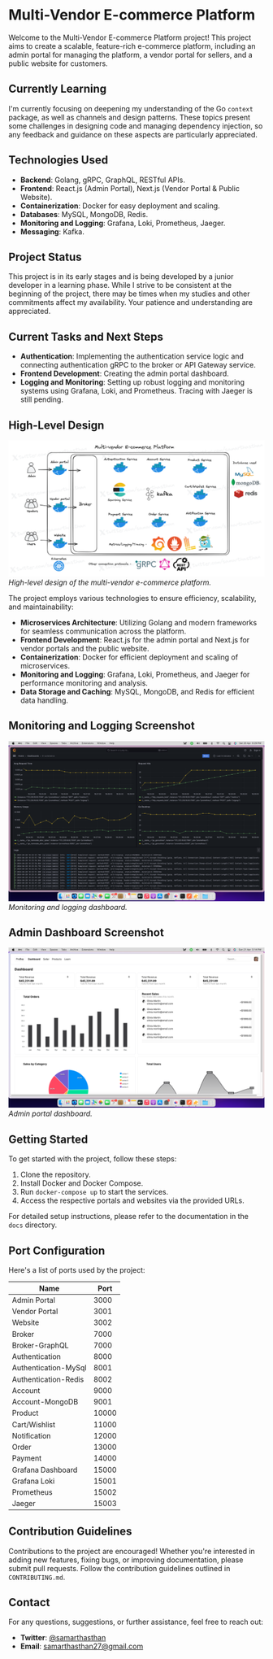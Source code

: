 # Multi-Vendor E-commerce Platform

Welcome to the Multi-Vendor E-commerce Platform project! This project aims to create a scalable, feature-rich e-commerce platform, including an admin portal for managing the platform, a vendor portal for sellers, and a public website for customers.

## Currently Learning

I'm currently focusing on deepening my understanding of the Go `context` package, as well as channels and design patterns. These topics present some challenges in designing code and managing dependency injection, so any feedback and guidance on these aspects are particularly appreciated.

## Technologies Used

- **Backend**: Golang, gRPC, GraphQL, RESTful APIs.
- **Frontend**: React.js (Admin Portal), Next.js (Vendor Portal & Public Website).
- **Containerization**: Docker for easy deployment and scaling.
- **Databases**: MySQL, MongoDB, Redis.
- **Monitoring and Logging**: Grafana, Loki, Prometheus, Jaeger.
- **Messaging**: Kafka.

## Project Status

This project is in its early stages and is being developed by a junior developer in a learning phase. While I strive to be consistent at the beginning of the project, there may be times when my studies and other commitments affect my availability. Your patience and understanding are appreciated.

## Current Tasks and Next Steps

- **Authentication**: Implementing the authentication service logic and connecting authentication gRPC to the broker or API Gateway service.
- **Frontend Development**: Creating the admin portal dashboard.
- **Logging and Monitoring**: Setting up robust logging and monitoring systems using Grafana, Loki, and Prometheus. Tracing with Jaeger is still pending.

## High-Level Design

![High-Level Design](./others/designs/multi-vendor-e-commerce.png)
_High-level design of the multi-vendor e-commerce platform._

The project employs various technologies to ensure efficiency, scalability, and maintainability:

- **Microservices Architecture**: Utilizing Golang and modern frameworks for seamless communication across the platform.
- **Frontend Development**: React.js for the admin portal and Next.js for vendor portals and the public website.
- **Containerization**: Docker for efficient deployment and scaling of microservices.
- **Monitoring and Logging**: Grafana, Loki, Prometheus, and Jaeger for performance monitoring and analysis.
- **Data Storage and Caching**: MySQL, MongoDB, and Redis for efficient data handling.

## Monitoring and Logging Screenshot

![Monitoring and Logging](./others/images/Screenshot%202024-04-20%20at%206.29.09%20PM.png)
_Monitoring and logging dashboard._

## Admin Dashboard Screenshot

![Admin Dashboard](./others/images/Screenshot%202024-04-21%20at%205.14.16%20PM.png)
_Admin portal dashboard._

## Getting Started

To get started with the project, follow these steps:

1. Clone the repository.
2. Install Docker and Docker Compose.
3. Run `docker-compose up` to start the services.
4. Access the respective portals and websites via the provided URLs.

For detailed setup instructions, please refer to the documentation in the `docs` directory.

## Port Configuration

Here's a list of ports used by the project:

| Name                 | Port  |
| -------------------- | ----- |
| Admin Portal         | 3000  |
| Vendor Portal        | 3001  |
| Website              | 3002  |
| Broker               | 7000  |
| Broker-GraphQL       | 7000  |
| Authentication       | 8000  |
| Authentication-MySql | 8001  |
| Authentication-Redis | 8002  |
| Account              | 9000  |
| Account-MongoDB      | 9001  |
| Product              | 10000 |
| Cart/Wishlist        | 11000 |
| Notification         | 12000 |
| Order                | 13000 |
| Payment              | 14000 |
| Grafana Dashboard    | 15000 |
| Grafana Loki         | 15001 |
| Prometheus           | 15002 |
| Jaeger               | 15003 |

## Contribution Guidelines

Contributions to the project are encouraged! Whether you're interested in adding new features, fixing bugs, or improving documentation, please submit pull requests. Follow the contribution guidelines outlined in `CONTRIBUTING.md`.

## Contact

For any questions, suggestions, or further assistance, feel free to reach out:

- **Twitter**: [@samarthasthan](https://twitter.com/samarthasthan)
- **Email**: [samarthasthan27@gmail.com](mailto:samarthasthan27@gmail.com)

